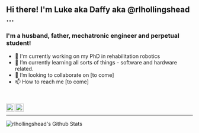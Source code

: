 ## Hi there! I'm Luke aka Daffy aka @rlhollingshead ...

### I'm a husband, father, mechatronic engineer and perpetual student!
- 👋 I'm currently working on my PhD in rehabilitation robotics
- 🌱 I’m currently learning all sorts of things - software and hardware related.
- 💞️ I’m looking to collaborate on [to come]
- 📫 How to reach me [to come]

<br />

[<img align="left" alt="rlhollingshead | LinkedIn" width="22px" src="https://cdn.jsdelivr.net/npm/simple-icons@v3/icons/linkedin.svg" />][linkedin]
[<img align="left" alt="rlhollingshead | Twitter" width="22px" src="https://cdn.jsdelivr.net/npm/simple-icons@v3/icons/twitter.svg" />][twitter]

<br />

---
<img align="left" alt="rlhollingshead's Github Stats" src="https://github-readme-stats.vercel.app/api?username=rlhollingshead&show_icons=true&hide_border=true&theme=highcontrast" />


[twitter]: https://twitter.com/rlhollingshead
[linkedin]: https://linkedin.com/in/rlhollingshead

<!---
rlhollingshead/rlhollingshead is a ✨ special ✨ repository because its `README.md` (this file) appears on your GitHub profile.
You can click the Preview link to take a look at your changes.
--->
